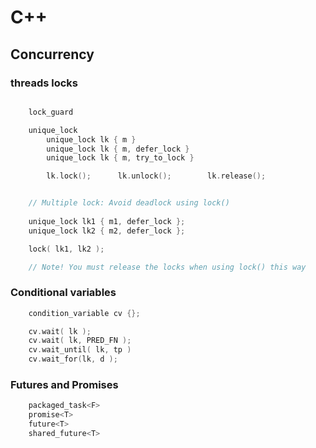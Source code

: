 C++
===

## Concurrency


### threads locks

```c++

	lock_guard

	unique_lock
		unique_lock lk { m }
		unique_lock lk { m, defer_lock }
		unique_lock lk { m, try_to_lock }

		lk.lock();		lk.unlock();		lk.release();


	// Multiple lock: Avoid deadlock using lock()
	
	unique_lock lk1 { m1, defer_lock };
	unique_lock lk2 { m2, defer_lock };

	lock( lk1, lk2 );

	// Note! You must release the locks when using lock() this way
```

### Conditional variables

```c++
	condition_variable cv {};

	cv.wait( lk );
	cv.wait( lk, PRED_FN );
	cv.wait_until( lk, tp )
	cv.wait_for(lk, d );
```

### Futures and Promises

```c++
	packaged_task<F>
	promise<T>
	future<T>
	shared_future<T>
```


